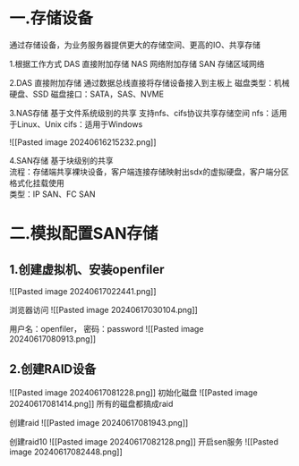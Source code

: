 
# 一.存储设备
通过存储设备，为业务服务器提供更大的存储空间、更高的IO、共享存储

1.根据工作方式
DAS 直接附加存储
NAS 网络附加存储
SAN 存储区域网络

2.DAS 直接附加存储
通过数据总线直接将存储设备接入到主板上
磁盘类型：机械硬盘、SSD
磁盘接口：SATA，SAS、NVME

3.NAS存储
基于文件系统级别的共享
支持nfs、cifs协议共享存储空间
nfs：适用于Linux、Unix
cifs：适用于Windows

![[Pasted image 20240616215232.png]]

4.SAN存储
基于块级别的共享  
流程：存储端共享裸块设备，客户端连接存储映射出sdx的虚拟硬盘，客户端分区格式化挂载使用  
类型：IP SAN、FC SAN
 
# 二.模拟配置SAN存储
## 1.创建虚拟机、安装openfiler

![[Pasted image 20240617022441.png]]

浏览器访问
![[Pasted image 20240617030104.png]]

用户名：openfiler， 密码：password
![[Pasted image 20240617080913.png]]

## 2.创建RAID设备

![[Pasted image 20240617081228.png]]
初始化磁盘
![[Pasted image 20240617081414.png]]
所有的磁盘都搞成raid

创建raid
![[Pasted image 20240617081943.png]]

创建raid10
![[Pasted image 20240617082128.png]]
开启sen服务
![[Pasted image 20240617082448.png]]
